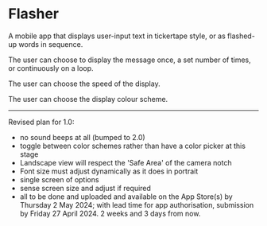 # Flasher

A mobile app that displays user-input text in tickertape style, or as flashed-up words in sequence.

The user can choose to display the message once, a set number of times, or continuously on a loop.

The user can choose the speed of the display.

The user can choose the display colour scheme.

---

Revised plan for 1.0:

- no sound beeps at all (bumped to 2.0)
- toggle between color schemes rather than have a color picker at this stage
- Landscape view will respect the 'Safe Area' of the camera notch
- Font size must adjust dynamically as it does in portrait
- single screen of options
- sense screen size and adjust if required
- all to be done and uploaded and available on the App Store(s) by Thursday 2 May 2024; with lead time for app authorisation, submission by Friday 27 April 2024. 2 weeks and 3 days from now.
